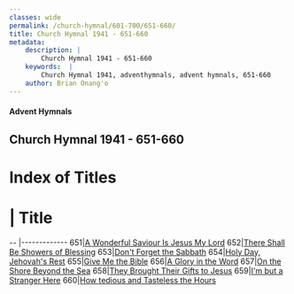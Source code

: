 ```yaml
---
classes: wide
permalink: /church-hymnal/601-700/651-660/
title: Church Hymnal 1941 - 651-660
metadata:
    description: |
        Church Hymnal 1941 - 651-660
    keywords:  |
        Church Hymnal 1941, adventhymnals, advent hymnals, 651-660
    author: Brian Onang'o
---
```


#### Advent Hymnals
## Church Hymnal 1941 - 651-660

# Index of Titles
# | Title                        
-- |-------------
651|[A Wonderful Saviour Is Jesus My Lord](/church-hymnal/601-700/651-660/A-Wonderful-Saviour-Is-Jesus-My-Lord)
652|[There Shall Be Showers of Blessing](/church-hymnal/601-700/651-660/There-Shall-Be-Showers-of-Blessing)
653|[Don't Forget the Sabbath](/church-hymnal/601-700/651-660/Don't-Forget-the-Sabbath)
654|[Holy Day, Jehovah's Rest](/church-hymnal/601-700/651-660/Holy-Day,-Jehovah's-Rest)
655|[Give Me the Bible](/church-hymnal/601-700/651-660/Give-Me-the-Bible)
656|[A Glory in the Word](/church-hymnal/601-700/651-660/A-Glory-in-the-Word)
657|[On the Shore Beyond the Sea](/church-hymnal/601-700/651-660/On-the-Shore-Beyond-the-Sea)
658|[They Brought Their Gifts to Jesus](/church-hymnal/601-700/651-660/They-Brought-Their-Gifts-to-Jesus)
659|[I'm but a Stranger Here](/church-hymnal/601-700/651-660/I'm-but-a-Stranger-Here)
660|[How tedious and Tasteless the Hours](/church-hymnal/601-700/651-660/How-tedious-and-Tasteless-the-Hours)